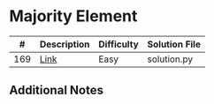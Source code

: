 # Majority Element
|#|Description|Difficulty|Solution File|
|-|-|-|-|
|169|[Link](https://leetcode.com/problems/majority-element/)|Easy|solution.py|

## Additional Notes
